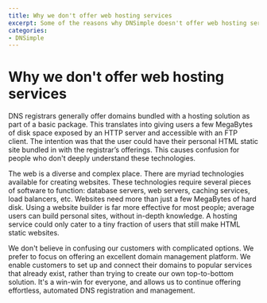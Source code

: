 ```yaml
---
title: Why we don't offer web hosting services
excerpt: Some of the reasons why DNSimple doesn't offer web hosting services.
categories:
- DNSimple
---
```


# Why we don't offer web hosting services

DNS registrars generally offer domains bundled with a hosting solution as part of a basic package. This translates into giving users a few MegaBytes of disk space exposed by an HTTP server and accessible with an FTP client. The intention was that the user could have their personal HTML static site bundled in with the registrar’s offerings. This causes confusion for people who don't deeply understand these technologies.

The web is a diverse and complex place. There are myriad technologies available for creating websites. These technologies require several pieces of software to function: database servers, web servers, caching services, load balancers, etc. Websites need more than just a few MegaBytes of hard disk. Using a website builder is far more effective for most people; average users can build personal sites, without in-depth knowledge. A hosting service could only cater to a tiny fraction of users that still make HTML static websites. 

We don't believe in confusing our customers with complicated options. We prefer to focus on offering an excellent domain management platform. We enable customers to set up and connect their domains to popular services that already exist, rather than trying to create our own top-to-bottom solution. It's a win-win for everyone, and allows us to continue offering effortless, automated DNS registration and management. 

